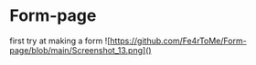 # Form-page
first try at making a form
![https://github.com/Fe4rToMe/Form-page/blob/main/Screenshot_13.png]()

